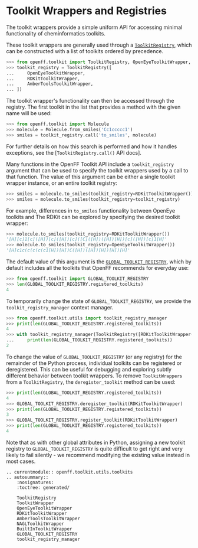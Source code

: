 # Toolkit Wrappers and Registries

The toolkit wrappers provide a simple uniform API for accessing minimal functionality of cheminformatics toolkits.

These toolkit wrappers are generally used through a [`ToolkitRegistry`], which can be constructed with a list of toolkits ordered by precedence. 

```python
>>> from openff.toolkit import ToolkitRegistry, OpenEyeToolkitWrapper, RDKitToolkitWrapper, AmberToolsToolkitWrapper
>>> toolkit_registry = ToolkitRegistry([
...     OpenEyeToolkitWrapper, 
...     RDKitToolkitWrapper, 
...     AmberToolsToolkitWrapper,
... ])

```

The toolkit wrapper's functionality can then be accessed through the registry. The first toolkit in the list that provides a method with the given name will be used:

```python
>>> from openff.toolkit import Molecule
>>> molecule = Molecule.from_smiles('Cc1ccccc1')
>>> smiles = toolkit_registry.call('to_smiles', molecule)

```

For further details on how this search is performed and how it handles exceptions, see the [`ToolkitRegistry.call()` API docs].

Many functions in the OpenFF Toolkit API include a `toolkit_registry` argument that can be used to specify the toolkit wrappers used by a call to that function. The value of this argument can be either a single toolkit wrapper instance, or an entire toolkit registry:

```python
>>> smiles = molecule.to_smiles(toolkit_registry=RDKitToolkitWrapper())
>>> smiles = molecule.to_smiles(toolkit_registry=toolkit_registry)

```

For example, differences in `to_smiles` functionality between OpenEye toolkits and The RDKit can be explored by specifying the desired toolkit wrapper:

```python
>>> molecule.to_smiles(toolkit_registry=RDKitToolkitWrapper())
'[H][c]1[c]([H])[c]([H])[c]([C]([H])([H])[H])[c]([H])[c]1[H]'
>>> molecule.to_smiles(toolkit_registry=OpenEyeToolkitWrapper())
'[H]c1c(c(c(c(c1[H])[H])C([H])([H])[H])[H])[H]'

```

The default value of this argument is the [`GLOBAL_TOOLKIT_REGISTRY`], which by default includes all the toolkits that OpenFF recommends for everyday use:

```python
>>> from openff.toolkit import GLOBAL_TOOLKIT_REGISTRY
>>> len(GLOBAL_TOOLKIT_REGISTRY.registered_toolkits)
4

```

To temporarily change the state of `GLOBAL_TOOLKIT_REGISTRY`, we provide the `toolkit_registry_manager` context manager.

```python
>>> from openff.toolkit.utils import toolkit_registry_manager
>>> print(len(GLOBAL_TOOLKIT_REGISTRY.registered_toolkits))
4
>>> with toolkit_registry_manager(ToolkitRegistry([RDKitToolkitWrapper(), AmberToolsToolkitWrapper()])):
...     print(len(GLOBAL_TOOLKIT_REGISTRY.registered_toolkits))
2

```

To change the value of `GLOBAL_TOOLKIT_REGISTRY` (or any registry) for the remainder of the Python process, individual toolkits can be registered or deregistered. This can be useful for debugging and exploring subtly different behavior between toolkit wrappers. To remove `ToolkitWrappers` from a `ToolkitRegistry`, the `deregister_toolkit` method can be used:

```python
>>> print(len(GLOBAL_TOOLKIT_REGISTRY.registered_toolkits))
4
>>> GLOBAL_TOOLKIT_REGISTRY.deregister_toolkit(RDKitToolkitWrapper)
>>> print(len(GLOBAL_TOOLKIT_REGISTRY.registered_toolkits))
3
>>> GLOBAL_TOOLKIT_REGISTRY.register_toolkit(RDKitToolkitWrapper)
>>> print(len(GLOBAL_TOOLKIT_REGISTRY.registered_toolkits))
4

```

Note that as with other global attributes in Python, assigning a new toolkit registry to `GLOBAL_TOOLKIT_REGISTRY` is quite difficult to get right and very likely to fail silently - we recommend modifying the existing value instead in most cases.

[`ToolkitRegistry`]: openff.toolkit.utils.toolkits.ToolkitRegistry
[`ToolkitRegistry.call` API docs]: openff.toolkit.utils.toolkits.ToolkitRegistry.call
[`ToolkitRegistry.call`]: openff.toolkit.utils.toolkits.ToolkitRegistry.call
[`GLOBAL_TOOLKIT_REGISTRY`]: openff.toolkit.utils.toolkits.GLOBAL_TOOLKIT_REGISTRY

```{eval-rst}
.. currentmodule:: openff.toolkit.utils.toolkits
.. autosummary::
    :nosignatures:
    :toctree: generated/

    ToolkitRegistry
    ToolkitWrapper
    OpenEyeToolkitWrapper
    RDKitToolkitWrapper
    AmberToolsToolkitWrapper
    NAGLToolkitWrapper
    BuiltInToolkitWrapper
    GLOBAL_TOOLKIT_REGISTRY
    toolkit_registry_manager
```